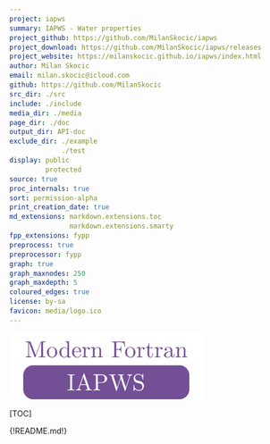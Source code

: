 ```yaml
---
project: iapws
summary: IAPWS - Water properties
project_github: https://github.com/MilanSkocic/iapws
project_download: https://github.com/MilanSkocic/iapws/releases
project_website: https://milanskocic.github.io/iapws/index.html
author: Milan Skocic
email: milan.skocic@icloud.com
github: https://github.com/MilanSkocic
src_dir: ./src
include: ./include
media_dir: ./media
page_dir: ./doc
output_dir: API-doc
exclude_dir: ./example
             ./test
display: public
         protected
source: true
proc_internals: true
sort: permission-alpha
print_creation_date: true
md_extensions: markdown.extensions.toc
               markdown.extensions.smarty
fpp_extensions: fypp
preprocess: true
preprocessor: fypp
graph: true
graph_maxnodes: 250
graph_maxdepth: 5
coloured_edges: true
license: by-sa
favicon: media/logo.ico
---
```


![iapws](./media/logo.png)

[TOC]

{!README.md!}

